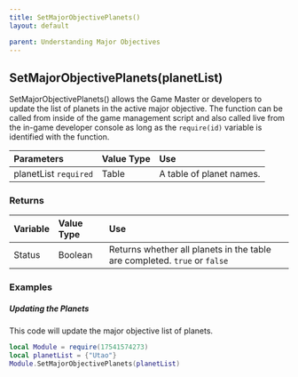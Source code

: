 ```yaml
---
title: SetMajorObjectivePlanets()
layout: default

parent: Understanding Major Objectives
---
```

<h2>SetMajorObjectivePlanets(planetList)</h2>

SetMajorObjectivePlanets() allows the Game Master or developers to update the list of planets in the active major objective. The function can be called from inside of the game management script and also called live from the in-game developer console as long as the `require(id)` variable is identified with the function.

| Parameters     | Value Type | Use          |
|:---------------|:-----------|:-------------|
| planetList `required` | Table     | A table of planet names. |

<h3>Returns</h3>

| Variable     | Value Type | Use          |
|:---------------|:-----------|:-------------|
| Status | Boolean     | Returns whether all planets in the table are completed. `true` or `false` |

<h3>Examples</h3>

<h5>Updating the Planets</h5>
This code will update the major objective list of planets.

```lua
local Module = require(17541574273)
local planetList = {"Utao"}
Module.SetMajorObjectivePlanets(planetList)
```
